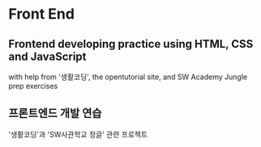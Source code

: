# Front End

## Frontend developing practice using HTML, CSS and JavaScript

with help from '생활코딩', the opentutorial site,
and SW Academy Jungle prep exercises

## 프론트엔드 개발 연습

'생활코딩'과 'SW사관학교 정글' 관련 프로젝트
